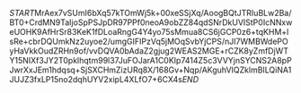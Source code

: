 $START$MrAex7vSUmI6bXq57kTOmWj5k+00xeSSjXq/AoogBQtJTRIuBLw2Ba/BT0+CrdMN9TaIjoSpPSJpDR97PPf0neoA9obZZ84qdSNrDkUVIStP0IcNNxweUOHK9AfHrSr83KeK1fDLoaRngG4Y4yo75sMmua8CS6jGCP0z6+tqKHM+lsRe+cbrDQUmkNz2uyoe2/umgGIFIPzVq5jMOqSvbYjCPS/nJI7WMBWdePOyHaVkkOudZRHn9of/vvDQVA0bAdaZ2gjug2WEAS2MGE+rCZK8yZmfDjWTY15NIXf3JY2T0pklhqtm99l37JuFOJarA1C0KIp7414Z5c3VVYjnSYCNS2A8pPJwrXxJEm1hdqsq+SjSXCHmZizURq8X/168Gv+Nqp/AKguhVIQZklmBILQiNA1JUJZ3fxLP15no2dqhUYV2xipL4XLfO7+6CX4s$END$